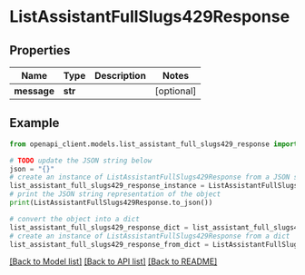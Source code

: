 # ListAssistantFullSlugs429Response

## Properties

| Name        | Type    | Description | Notes      |
| ----------- | ------- | ----------- | ---------- |
| **message** | **str** |             | [optional] |

## Example

```python
from openapi_client.models.list_assistant_full_slugs429_response import ListAssistantFullSlugs429Response

# TODO update the JSON string below
json = "{}"
# create an instance of ListAssistantFullSlugs429Response from a JSON string
list_assistant_full_slugs429_response_instance = ListAssistantFullSlugs429Response.from_json(json)
# print the JSON string representation of the object
print(ListAssistantFullSlugs429Response.to_json())

# convert the object into a dict
list_assistant_full_slugs429_response_dict = list_assistant_full_slugs429_response_instance.to_dict()
# create an instance of ListAssistantFullSlugs429Response from a dict
list_assistant_full_slugs429_response_from_dict = ListAssistantFullSlugs429Response.from_dict(list_assistant_full_slugs429_response_dict)
```

[[Back to Model list]](../README.md#documentation-for-models) [[Back to API list]](../README.md#documentation-for-api-endpoints) [[Back to README]](../README.md)
